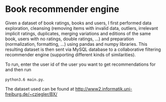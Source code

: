 # Book recommender engine

Given a dataset of book ratings, books and users, I first performed data exploration, cleansing (removing items with invalid data, outliers, irrelevant implicit ratings, duplicates, merging variations and editions of the same book, users with no ratings, double ratings, ...) and preparation (normalization, formatting, ...) using pandas and numpy libraries. This resulting dataset is then sent via MySQL database to a collaborative filtering recommender engine (supporting different kinds of similarities).

To run, enter the user id of the user you want to get recommendations for and then run

``
python3.6 main.py
``.

The dataset used can be found at http://www2.informatik.uni-freiburg.de/~cziegler/BX/
